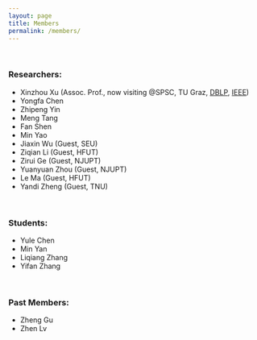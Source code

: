 ```yaml
---
layout: page
title: Members
permalink: /members/
---
```


<br>

### Researchers:

- Xinzhou Xu (Assoc. Prof., now visiting @SPSC, TU Graz, [DBLP](https://dblp.org/pid/173/6448.html), [IEEE](https://ieeexplore.ieee.org/author/37085853653))
- Yongfa Chen
- Zhipeng Yin
- Meng Tang
- Fan Shen
- Min Yao
- Jiaxin Wu (Guest, SEU)
- Ziqian Li (Guest, HFUT)
- Zirui Ge (Guest, NJUPT)
- Yuanyuan Zhou (Guest, NJUPT)
- Le Ma (Guest, HFUT)
- Yandi Zheng (Guest, TNU)

<br>

### Students:

- Yule Chen
- Min Yan
- Liqiang Zhang
- Yifan Zhang


<br>

### Past Members:

- Zheng Gu
- Zhen Lv

<br>
